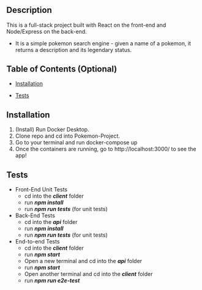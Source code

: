 
# <Pokemon-Project>

  

## Description

  

This is a full-stack project built with React on the front-end and Node/Express on the back-end.

  

- It is a simple pokemon search engine - given a name of a pokemon, it returns a description and its legendary status.

  

## Table of Contents (Optional)
- [Installation](#installation)

  

- [Tests](#usage)

## Installation

 1. (Install) Run Docker Desktop.
 2. Clone repo and cd into Pokemon-Project.
 3. Go to your terminal and run
    docker-compose up
 4. Once the containers are running, go to http://localhost:3000/ to see the app!  

## Tests

 - Front-End Unit Tests
	 - cd into the ***client*** folder
	 - run ***npm install***
	 - run ***npm run tests*** (for unit tests)
 - Back-End Tests
	 - cd into the ***api*** folder
	 - run ***npm install***
	 - run ***npm run tests*** (for unit tests)  
 - End-to-end Tests
	 - cd into the ***client*** folder
	 - run ***npm start***
	 - Open a new terminal and cd into the ***api*** folder
	 - run ***npm start***
	 - Open another terminal and cd into the ***client*** folder
	 - run ***npm run e2e-test***

	
